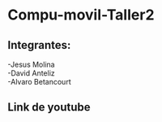 # Compu-movil-Taller2

## Integrantes:
-Jesus Molina <br>
-David Anteliz <br>
-Alvaro Betancourt <br>
## Link de youtube
